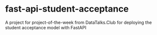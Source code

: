 # fast-api-student-acceptance
A project for project-of-the-week from DataTalks.Club for deploying the student acceptance model with FastAPI
